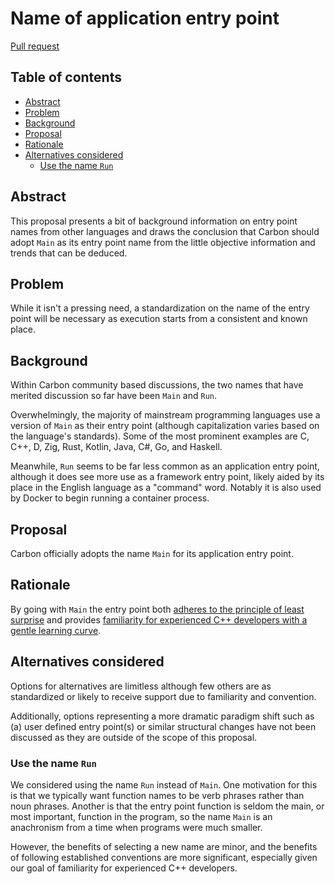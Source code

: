 # Name of application entry point

<!--
Part of the Carbon Language project, under the Apache License v2.0 with LLVM
Exceptions. See /LICENSE for license information.
SPDX-License-Identifier: Apache-2.0 WITH LLVM-exception
-->

[Pull request](https://github.com/carbon-language/carbon-lang/pull/2265)

<!-- toc -->

## Table of contents

-   [Abstract](#abstract)
-   [Problem](#problem)
-   [Background](#background)
-   [Proposal](#proposal)
-   [Rationale](#rationale)
-   [Alternatives considered](#alternatives-considered)
    -   [Use the name `Run`](#use-the-name-run)

<!-- tocstop -->

## Abstract

This proposal presents a bit of background information on entry point names from
other languages and draws the conclusion that Carbon should adopt `Main` as its
entry point name from the little objective information and trends that can be
deduced.

## Problem

While it isn't a pressing need, a standardization on the name of the entry point
will be necessary as execution starts from a consistent and known place.

## Background

Within Carbon community based discussions, the two names that have merited
discussion so far have been `Main` and `Run`.

Overwhelmingly, the majority of mainstream programming languages use a version
of `Main` as their entry point (although capitalization varies based on the
language's standards). Some of the most prominent examples are C, C++, D, Zig,
Rust, Kotlin, Java, C#, Go, and Haskell.

Meanwhile, `Run` seems to be far less common as an application entry point,
although it does see more use as a framework entry point, likely aided by its
place in the English language as a "command" word. Notably it is also used by
Docker to begin running a container process.

## Proposal

Carbon officially adopts the name `Main` for its application entry point.

## Rationale

By going with `Main` the entry point both
[adheres to the principle of least surprise](https://github.com/carbon-language/carbon-lang/blob/trunk/docs/project/goals.md#code-that-is-easy-to-read-understand-and-write)
and provides
[familiarity for experienced C++ developers with a gentle learning curve](https://github.com/carbon-language/carbon-lang/blob/trunk/docs/project/goals.md#interoperability-with-and-migration-from-existing-c-code).

## Alternatives considered

Options for alternatives are limitless although few others are as standardized
or likely to receive support due to familiarity and convention.

Additionally, options representing a more dramatic paradigm shift such as (a)
user defined entry point(s) or similar structural changes have not been
discussed as they are outside of the scope of this proposal.

### Use the name `Run`

We considered using the name `Run` instead of `Main`. One motivation for this is
that we typically want function names to be verb phrases rather than noun
phrases. Another is that the entry point function is seldom the main, or most
important, function in the program, so the name `Main` is an anachronism from a
time when programs were much smaller.

However, the benefits of selecting a new name are minor, and the benefits of
following established conventions are more significant, especially given our
goal of familiarity for experienced C++ developers.
